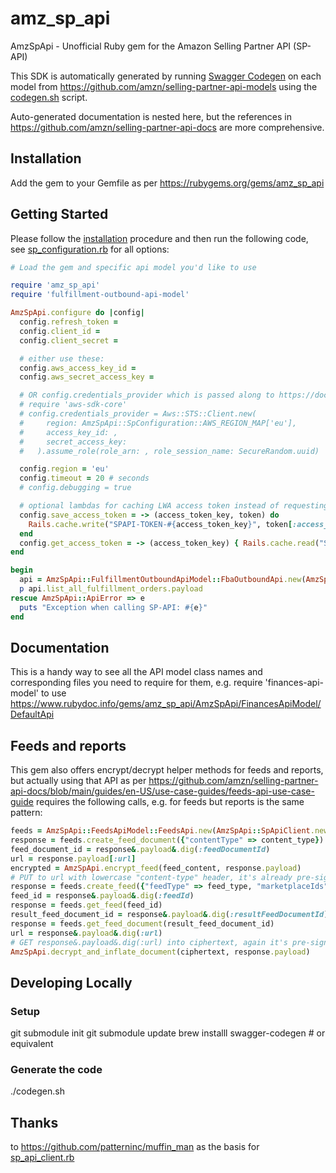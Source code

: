 # amz_sp_api

AmzSpApi - Unofficial Ruby gem for the Amazon Selling Partner API (SP-API)

This SDK is automatically generated by running [Swagger Codegen](https://github.com/swagger-api/swagger-codegen) on each model from https://github.com/amzn/selling-partner-api-models using the [codegen.sh](codegen.sh) script.

Auto-generated documentation is nested here, but the references in https://github.com/amzn/selling-partner-api-docs are more comprehensive.

## Installation

Add the gem to your Gemfile as per https://rubygems.org/gems/amz_sp_api

## Getting Started

Please follow the [installation](#installation) procedure and then run the following code, see [sp_configuration.rb](lib/sp_configuration.rb) for all options:
```ruby
# Load the gem and specific api model you'd like to use

require 'amz_sp_api'
require 'fulfillment-outbound-api-model'

AmzSpApi.configure do |config|
  config.refresh_token =
  config.client_id =
  config.client_secret =

  # either use these:
  config.aws_access_key_id =
  config.aws_secret_access_key =

  # OR config.credentials_provider which is passed along to https://docs.aws.amazon.com/sdk-for-ruby/v3/api/Aws/Sigv4/Signer.html, e.g.
  # require 'aws-sdk-core'
  # config.credentials_provider = Aws::STS::Client.new(
  #     region: AmzSpApi::SpConfiguration::AWS_REGION_MAP['eu'],
  #     access_key_id: ,
  #     secret_access_key:
  #   ).assume_role(role_arn: , role_session_name: SecureRandom.uuid)

  config.region = 'eu'
  config.timeout = 20 # seconds
  # config.debugging = true

  # optional lambdas for caching LWA access token instead of requesting it each time, e.g.:
  config.save_access_token = -> (access_token_key, token) do
    Rails.cache.write("SPAPI-TOKEN-#{access_token_key}", token[:access_token], expires_in: token[:expires_in] - 60)
  end
  config.get_access_token = -> (access_token_key) { Rails.cache.read("SPAPI-TOKEN-#{access_token_key}") }
end

begin
  api = AmzSpApi::FulfillmentOutboundApiModel::FbaOutboundApi.new(AmzSpApi::SpApiClient.new)
  p api.list_all_fulfillment_orders.payload
rescue AmzSpApi::ApiError => e
  puts "Exception when calling SP-API: #{e}"
end
```

## Documentation

This is a handy way to see all the API model class names and corresponding files you need to require for them, e.g. require 'finances-api-model' to use https://www.rubydoc.info/gems/amz_sp_api/AmzSpApi/FinancesApiModel/DefaultApi

## Feeds and reports

This gem also offers encrypt/decrypt helper methods for feeds and reports, but actually using that API as per https://github.com/amzn/selling-partner-api-docs/blob/main/guides/en-US/use-case-guides/feeds-api-use-case-guide requires the following calls, e.g. for feeds but reports is the same pattern:

```ruby
feeds = AmzSpApi::FeedsApiModel::FeedsApi.new(AmzSpApi::SpApiClient.new)
response = feeds.create_feed_document({"contentType" => content_type})
feed_document_id = response&.payload&.dig(:feedDocumentId)
url = response.payload[:url]
encrypted = AmzSpApi.encrypt_feed(feed_content, response.payload)
# PUT to url with lowercase "content-type" header, it's already pre-signed
response = feeds.create_feed({"feedType" => feed_type, "marketplaceIds" => marketplace_ids, "inputFeedDocumentId" => feed_document_id})
feed_id = response&.payload&.dig(:feedId)
response = feeds.get_feed(feed_id)
result_feed_document_id = response&.payload&.dig(:resultFeedDocumentId) # present once it is successful
response = feeds.get_feed_document(result_feed_document_id)
url = response&.payload&.dig(:url)
# GET response&.payload&.dig(:url) into ciphertext, again it's pre-signed so no authorization needed
AmzSpApi.decrypt_and_inflate_document(ciphertext, response.payload)
```

## Developing Locally

### Setup

git submodule init
git submodule update
brew installl swagger-codegen # or equivalent

### Generate the code
./codegen.sh

## Thanks

to https://github.com/patterninc/muffin_man as the basis for [sp_api_client.rb](lib/sp_api_client.rb)
